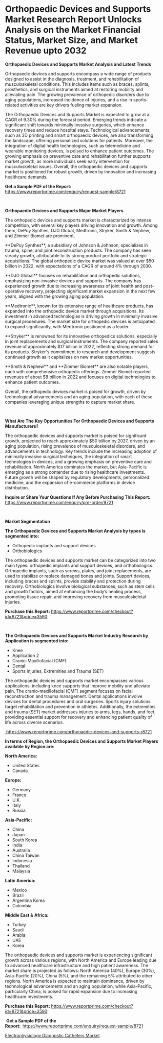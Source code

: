 <p><h1>Orthopaedic Devices and Supports Market Research Report Unlocks Analysis on the Market Financial Status, Market Size, and Market Revenue upto 2032</h1></p><p><strong>Orthopaedic Devices and Supports Market Analysis and Latest Trends</strong></p>
<p><p>Orthopaedic devices and supports encompass a wide range of products designed to assist in the diagnosis, treatment, and rehabilitation of musculoskeletal conditions. This includes items such as braces, splints, prosthetics, and surgical instruments aimed at restoring mobility and alleviating pain. The growing prevalence of orthopedic disorders due to aging populations, increased incidence of injuries, and a rise in sports-related activities are key drivers fueling market expansion.</p><p>The Orthopaedic Devices and Supports Market is expected to grow at a CAGR of 9.30% during the forecast period. Emerging trends indicate a significant shift towards minimally invasive surgeries, which enhance recovery times and reduce hospital stays. Technological advancements, such as 3D printing and smart orthopaedic devices, are also transforming the landscape, offering personalized solutions for patients. Moreover, the integration of digital health technologies, such as telemedicine and wearable monitoring devices, is poised to enhance patient outcomes. The growing emphasis on preventive care and rehabilitation further supports market growth, as more individuals seek early intervention for musculoskeletal issues. Overall, the orthopaedic devices and supports market is positioned for robust growth, driven by innovation and increasing healthcare demands.</p></p>
<p><strong>Get a Sample PDF of the Report:&nbsp;</strong> <a href="https://www.reportprime.com/enquiry/request-sample/8721?utm_campaign=3290&utm_medium=2&utm_source=Github&utm_content=ia&utm_term=20032025&utm_id=orthopaedic-devices-and-supports">https://www.reportprime.com/enquiry/request-sample/8721</a></p>
<p>&nbsp;</p>
<p><strong>Orthopaedic Devices and Supports Major Market Players</strong></p>
<p><p>The orthopedic devices and supports market is characterized by intense competition, with several key players driving innovation and growth. Among them, DePuy Synthes, DJO Global, Medtronic, Stryker, Smith & Nephew, and Zimmer Biomet are prominent.</p><p>**DePuy Synthes**, a subsidiary of Johnson & Johnson, specializes in trauma, spine, and joint reconstruction products. The company has seen steady growth, attributable to its strong product portfolio and strategic acquisitions. The global orthopedic device market was valued at over $50 billion in 2022, with expectations of a CAGR of around 4% through 2030.</p><p>**DJO Global** focuses on rehabilitation and orthopedic solutions, emphasizing non-invasive devices and supports. The company has experienced growth due to increasing awareness of joint health and post-operative recovery, projecting significant market expansion in the next few years, aligned with the growing aging population.</p><p>**Medtronic**, known for its extensive range of healthcare products, has expanded into the orthopedic device market through acquisitions. Its investment in advanced technologies is driving growth in minimally invasive surgical procedures. The market size for orthopedic devices is anticipated to expand significantly, with Medtronic positioned as a leader.</p><p>**Stryker** is renowned for its innovative orthopedics solutions, especially in joint replacements and surgical instruments. The company reported sales revenue of approximately $17 billion in 2022, reflecting strong demand for its products. Stryker's commitment to research and development suggests continued growth as it capitalizes on new market opportunities.</p><p>**Smith & Nephew** and **Zimmer Biomet** are also notable players, each with comprehensive orthopedic offerings. Zimmer Biomet reported revenues of about $8 billion in 2022 and focuses on digital technologies to enhance patient outcomes.</p><p>Overall, the orthopedic devices market is poised for growth, driven by technological advancements and an aging population, with each of these companies leveraging unique strengths to capture market share.</p></p>
<p>&nbsp;</p>
<p><strong>What Are The Key Opportunities For Orthopaedic Devices and Supports Manufacturers?</strong></p>
<p><p>The orthopaedic devices and supports market is poised for significant growth, projected to reach approximately $50 billion by 2027, driven by an aging population, rising prevalence of musculoskeletal disorders, and advancements in technology. Key trends include the increasing adoption of minimally invasive surgical techniques, the integration of smart technologies in devices, and a growing emphasis on preventive care and rehabilitation. North America dominates the market, but Asia-Pacific is emerging as a strong contender due to rising healthcare investments. Future growth will be shaped by regulatory developments, personalized medicine, and the expansion of e-commerce platforms in device distribution.</p></p>
<p><strong>Inquire or Share Your Questions If Any Before Purchasing This Report:</strong> <a href="https://www.reportprime.com/enquiry/pre-order/8721?utm_campaign=3290&utm_medium=2&utm_source=Github&utm_content=ia&utm_term=20032025&utm_id=orthopaedic-devices-and-supports">https://www.reportprime.com/enquiry/pre-order/8721</a></p>
<p>&nbsp;</p>
<p><strong>Market Segmentation</strong></p>
<p><strong>The Orthopaedic Devices and Supports Market Analysis by types is segmented into:</strong></p>
<p><ul><li>Orthopedic implants and support devices</li><li>Orthobiologics</li></ul></p>
<p><p>The orthopaedic devices and supports market can be categorized into two main types: orthopedic implants and support devices, and orthobiologics. Orthopedic implants, such as screws, plates, and joint replacements, are used to stabilize or replace damaged bones and joints. Support devices, including braces and splints, provide stability and protection during recovery. Orthobiologics involve biological substances, such as stem cells and growth factors, aimed at enhancing the body’s healing process, promoting tissue repair, and improving recovery from musculoskeletal injuries.</p></p>
<p><strong>Purchase this Report:&nbsp;</strong><a href="https://www.reportprime.com/checkout?id=8721&price=3590&utm_campaign=3290&utm_medium=2&utm_source=Github&utm_content=ia&utm_term=20032025&utm_id=orthopaedic-devices-and-supports">https://www.reportprime.com/checkout?id=8721&price=3590</a></p>
<p>&nbsp;</p>
<p><strong>The Orthopaedic Devices and Supports Market Industry Research by Application is segmented into:</strong></p>
<p><ul><li>Knee</li><li>Application 2</li><li>Cranio-Maxillofacial (CMF)</li><li>Dental</li><li>Sports Injuries, Extremities and Trauma (SET)</li></ul></p>
<p><p>The orthopaedic devices and supports market encompasses various applications, including knee supports that improve mobility and alleviate pain. The cranio-maxillofacial (CMF) segment focuses on facial reconstruction and trauma management. Dental applications involve devices for dental procedures and oral surgeries. Sports injury solutions target rehabilitation and prevention in athletes. Additionally, the extremities and trauma (SET) market addresses injuries to arms, legs, hands, and feet, providing essential support for recovery and enhancing patient quality of life across diverse scenarios.</p></p>
<p><a href="https://www.reportprime.com/orthopaedic-devices-and-supports-r8721?utm_campaign=3290&utm_medium=2&utm_source=Github&utm_content=ia&utm_term=20032025&utm_id=orthopaedic-devices-and-supports">&nbsp;https://www.reportprime.com/orthopaedic-devices-and-supports-r8721</a></p>
<p><strong>In terms of Region, the Orthopaedic Devices and Supports Market Players available by Region are:</strong></p>
<p>
    <p> <strong> North America: </strong>
        <ul>
            <li>United States</li>
            <li>Canada</li>
        </ul>
        </p> 
    <p> <strong> Europe: </strong>
        <ul>
            <li>Germany</li>
            <li>France</li>
            <li>U.K.</li>
            <li>Italy</li>
            <li>Russia</li>
        </ul>
        </p> 
    <p> <strong> Asia-Pacific: </strong>
        <ul>
            <li>China</li>
            <li>Japan</li>
            <li>South Korea</li>
            <li>India</li>
            <li>Australia</li>
            <li>China Taiwan</li>
            <li>Indonesia</li>
            <li>Thailand</li>
            <li>Malaysia</li>
        </ul>
        </p> 
    <p> <strong> Latin America: </strong>
        <ul>
            <li>Mexico</li>
            <li>Brazil</li>
            <li>Argentina Korea</li>
            <li>Colombia</li>
        </ul>
        </p> 
    <p> <strong> Middle East & Africa: </strong>
        <ul>
            <li>Turkey</li>
            <li>Saudi</li>
            <li>Arabia</li>
            <li>UAE</li>
            <li>Korea</li>
        </ul>
    </p>
    </p>
<p><p>The orthopaedic devices and supports market is experiencing significant growth across various regions, with North America and Europe leading due to advanced healthcare infrastructure and high patient awareness. The market share is projected as follows: North America (40%), Europe (30%), Asia-Pacific (20%), China (5%), and the remaining 5% attributed to other regions. North America is expected to maintain dominance, driven by technological advancements and an aging population, while Asia-Pacific, particularly China, is poised for rapid expansion due to increasing healthcare investments.</p></p>
<p><strong>Purchase this Report: </strong><a href="https://www.reportprime.com/checkout?id=8721&price=3590&utm_campaign=3290&utm_medium=2&utm_source=Github&utm_content=ia&utm_term=20032025&utm_id=orthopaedic-devices-and-supports">https://www.reportprime.com/checkout?id=8721&price=3590</a></p>
<p>&nbsp;<strong>Get a Sample PDF of the Report:&nbsp;&nbsp;</strong><a href="https://www.reportprime.com/enquiry/request-sample/8721?utm_campaign=3290&utm_medium=2&utm_source=Github&utm_content=ia&utm_term=20032025&utm_id=orthopaedic-devices-and-supports">https://www.reportprime.com/enquiry/request-sample/8721</a></p>
<p><strong></strong></p>
<p><p><a href="https://github.com/joshuagarcia509/Market-Research-Report-List-1/blob/main/electrophysiology-diagnostic-catheters-market.md?utm_campaign=3290&utm_medium=2&utm_source=Github&utm_content=ia&utm_term=20032025&utm_id=orthopaedic-devices-and-supports">Electrophysiology Diagnostic Catheters Market</a></p></p>